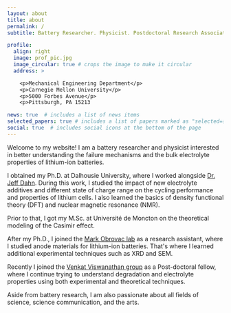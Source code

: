```yaml
---
layout: about
title: about
permalink: /
subtitle: Battery Researcher. Physicist. Postdoctoral Research Associate, Carnegie Mellon University.

profile:
  align: right
  image: prof_pic.jpg
  image_circular: true # crops the image to make it circular
  address: >

    <p>Mechanical Engineering Department</p>
    <p>Carnegie Mellon University</p>
    <p>5000 Forbes Avenue</p>
    <p>Pittsburgh, PA 15213

news: true  # includes a list of news items
selected_papers: true # includes a list of papers marked as "selected={true}"
social: true  # includes social icons at the bottom of the page
---
```

Welcome to my website! I am a battery researcher and physicist interested in better understanding the failure mechanisms and the bulk electrolyte properties of lithium-ion batteries.
 
I obtained my Ph.D. at Dalhousie University, where I worked alongside [Dr. Jeff Dahn](https://www.dal.ca/diff/dahn.html). During this work, I studied the impact of new electrolyte additives and different state of charge range on the cycling performance and properties of lithium cells. I also learned the basics of density functional theory (DFT) and nuclear magnetic resonance (NMR).
 
Prior to that, I got my M.Sc. at Université de Moncton on the theoretical modeling of the Casimir effect.
 
After my Ph.D., I joined the [Mark Obrovac lab](https://www.dal.ca/sites/obrovac.html) as a research assistant, where I studied anode materials for lithium-ion batteries. That's where I learned additional experimental techniques such as XRD and SEM.
 
Recently I joined the [Venkat Viswanathan group](https://www.cmu.edu/me/venkatgroup/) as a Post-doctoral fellow, where I continue trying to understand degradation and electrolyte properties using both experimental and theoretical techniques.
 
Aside from battery research, I am also passionate about all fields of science, science communication, and the arts.